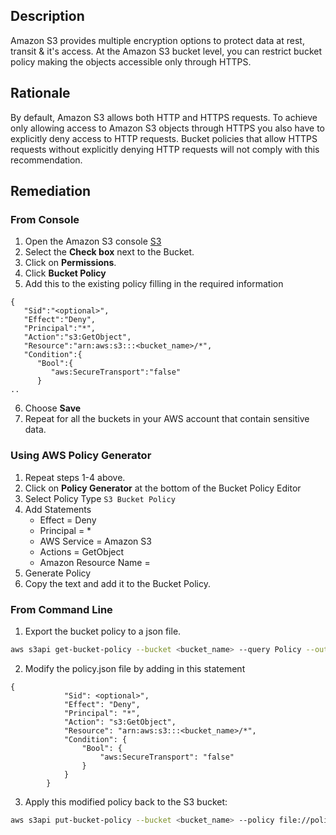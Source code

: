 ## Description

Amazon S3 provides multiple encryption options to protect data at rest, transit & it's access. At the Amazon S3 bucket level, you can restrict bucket policy making the objects accessible only through HTTPS.

## Rationale

By default, Amazon S3 allows both HTTP and HTTPS requests. To achieve only allowing access to Amazon S3 objects through HTTPS you also have to explicitly deny access to HTTP requests. Bucket policies that allow HTTPS requests without explicitly denying HTTP requests will not comply with this recommendation.

## Remediation

### From Console

1. Open the Amazon S3 console [S3](https://console.aws.amazon.com/s3/)
2. Select the **Check box** next to the Bucket.
3. Click on **Permissions**.
4. Click **Bucket Policy**
5. Add this to the existing policy filling in the required information
```
{
   "Sid":"<optional>",
   "Effect":"Deny",
   "Principal":"*",
   "Action":"s3:GetObject",
   "Resource":"arn:aws:s3:::<bucket_name>/*",
   "Condition":{
      "Bool":{
         "aws:SecureTransport":"false"
      }
..
```
6. Choose **Save**
7. Repeat for all the buckets in your AWS account that contain sensitive data.

### Using AWS Policy Generator

1. Repeat steps 1-4 above.
2. Click on **Policy Generator** at the bottom of the Bucket Policy Editor
3. Select Policy Type `S3 Bucket Policy`
4. Add Statements 
    - Effect = Deny 
    - Principal = * 
    - AWS Service = Amazon S3 
    - Actions = GetObject 
    - Amazon Resource Name =
5. Generate Policy
6. Copy the text and add it to the Bucket Policy.

### From Command Line

1. Export the bucket policy to a json file.

```bash
aws s3api get-bucket-policy --bucket <bucket_name> --query Policy --output text > policy.json
```

2. Modify the policy.json file by adding in this statement

```
{
            "Sid": <optional>",
            "Effect": "Deny",
            "Principal": "*",
            "Action": "s3:GetObject",
            "Resource": "arn:aws:s3:::<bucket_name>/*",
            "Condition": {
                "Bool": {
                    "aws:SecureTransport": "false"
                }
            }
        }
```

3. Apply this modified policy back to the S3 bucket:

```bash
aws s3api put-bucket-policy --bucket <bucket_name> --policy file://policy.json
```
